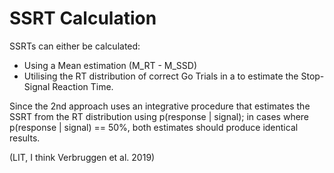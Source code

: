 # SSRT Calculation

SSRTs can either be calculated:

- Using a Mean estimation (M_RT - M_SSD)
- Utilising the RT distribution of correct Go Trials in a
  to estimate the Stop-Signal Reaction Time.

Since the 2nd approach uses an integrative procedure that estimates the SSRT
from the RT distribution using p(response | signal); in cases where p(response
| signal) == 50%, both estimates should produce identical results.

(LIT, I think Verbruggen et al. 2019)
